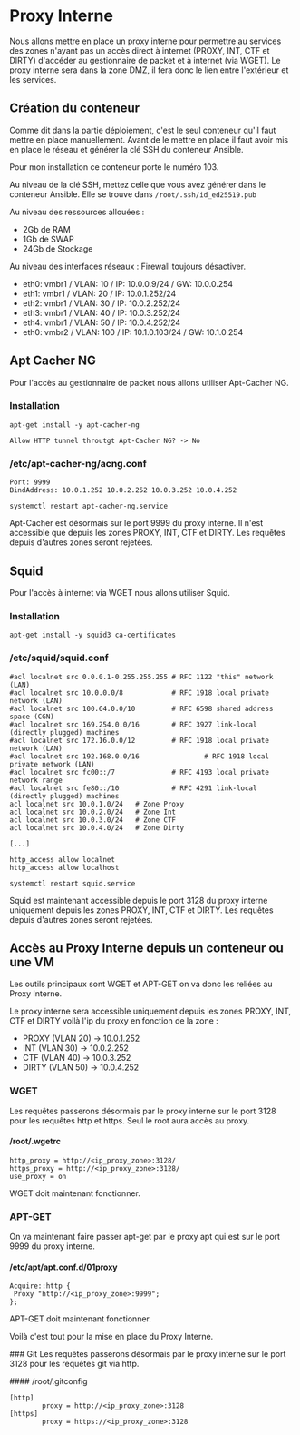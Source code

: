 # Proxy Interne

Nous allons mettre en place un proxy interne pour permettre au services des zones n'ayant pas un accès direct à internet (PROXY, INT, CTF et DIRTY) d'accéder au gestionnaire de packet et à internet (via WGET). Le proxy interne sera dans la zone DMZ, il fera donc le lien entre l'extérieur et les services.

## Création du conteneur
Comme dit dans la partie déploiement, c'est le seul conteneur qu'il faut mettre en place manuellement. Avant de le mettre en place il faut avoir mis en place le réseau et générer la clé SSH du conteneur Ansible.

Pour mon installation ce conteneur porte le numéro 103.

Au niveau de la clé SSH, mettez celle que vous avez générer dans le conteneur Ansible. Elle se trouve dans `/root/.ssh/id_ed25519.pub`


Au niveau des ressources allouées :
- 2Gb de RAM
- 1Gb de SWAP
- 24Gb de Stockage

Au niveau des interfaces réseaux :
Firewall toujours désactiver.
- eth0: vmbr1 / VLAN: 10 / IP: 10.0.0.9/24 / GW: 10.0.0.254
- eth1: vmbr1 / VLAN: 20 / IP: 10.0.1.252/24
- eth2: vmbr1 / VLAN: 30 / IP: 10.0.2.252/24
- eth3: vmbr1 / VLAN: 40 / IP: 10.0.3.252/24
- eth4: vmbr1 / VLAN: 50 / IP: 10.0.4.252/24
- eth0: vmbr2 / VLAN: 100 / IP: 10.1.0.103/24 / GW: 10.1.0.254

## Apt Cacher NG
Pour l'accès au gestionnaire de packet nous allons utiliser Apt-Cacher NG.

### Installation
```
apt-get install -y apt-cacher-ng
```
```
Allow HTTP tunnel throutgt Apt-Cacher NG? -> No
```

### /etc/apt-cacher-ng/acng.conf
```
Port: 9999
BindAddress: 10.0.1.252 10.0.2.252 10.0.3.252 10.0.4.252
```
```
systemctl restart apt-cacher-ng.service
```
Apt-Cacher est désormais sur le port 9999 du proxy interne. Il n'est accessible que depuis les zones PROXY, INT, CTF et DIRTY. Les requêtes depuis d'autres zones seront rejetées.

## Squid

Pour l'accès à internet via WGET nous allons utiliser Squid.

### Installation
```
apt-get install -y squid3 ca-certificates
```

### /etc/squid/squid.conf
```
#acl localnet src 0.0.0.1-0.255.255.255 # RFC 1122 "this" network (LAN)
#acl localnet src 10.0.0.0/8            # RFC 1918 local private network (LAN)
#acl localnet src 100.64.0.0/10         # RFC 6598 shared address space (CGN)
#acl localnet src 169.254.0.0/16        # RFC 3927 link-local (directly plugged) machines
#acl localnet src 172.16.0.0/12         # RFC 1918 local private network (LAN)
#acl localnet src 192.168.0.0/16                # RFC 1918 local private network (LAN)
#acl localnet src fc00::/7              # RFC 4193 local private network range
#acl localnet src fe80::/10             # RFC 4291 link-local (directly plugged) machines
acl localnet src 10.0.1.0/24   # Zone Proxy
acl localnet src 10.0.2.0/24   # Zone Int
acl localnet src 10.0.3.0/24   # Zone CTF
acl localnet src 10.0.4.0/24   # Zone Dirty

[...]

http_access allow localnet
http_access allow localhost
```
```
systemctl restart squid.service
```

Squid est maintenant accessible depuis le port 3128 du proxy interne uniquement depuis les zones PROXY, INT, CTF et DIRTY. Les requêtes depuis d'autres zones seront rejetées.


## Accès au Proxy Interne depuis un conteneur ou une VM

Les outils principaux sont WGET et APT-GET on va donc les reliées au Proxy Interne.

Le proxy interne sera accessible uniquement depuis les zones PROXY, INT, CTF et DIRTY voilà l'ip du proxy en fonction de la zone :
- PROXY (VLAN 20) -> 10.0.1.252
- INT (VLAN 30) -> 10.0.2.252
- CTF (VLAN 40) -> 10.0.3.252
- DIRTY (VLAN 50) -> 10.0.4.252

### WGET
Les requêtes passerons désormais par le proxy interne sur le port 3128 pour les requêtes http et https. Seul le root aura accès au proxy.

#### /root/.wgetrc
```
http_proxy = http://<ip_proxy_zone>:3128/
https_proxy = http://<ip_proxy_zone>:3128/
use_proxy = on
```
WGET doit maintenant fonctionner.

### APT-GET
On va maintenant faire passer apt-get par le proxy apt qui est sur le port 9999 du proxy interne.

#### /etc/apt/apt.conf.d/01proxy
```
Acquire::http {
 Proxy "http://<ip_proxy_zone>:9999";
};
```
APT-GET doit maintenant fonctionner.

Voilà c'est tout pour la mise en place du Proxy Interne.

### Git
Les requêtes passerons désormais par le proxy interne sur le port 3128 pour les requêtes git via http.

#### /root/.gitconfig
```
[http]
        proxy = http://<ip_proxy_zone>:3128
[https]
        proxy = https://<ip_proxy_zone>:3128
```
